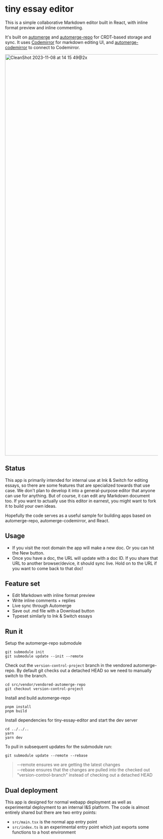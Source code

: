 # tiny essay editor

This is a simple collaborative Markdown editor built in React, with inline format preview and inline commenting.

It's built on [automerge](https://github.com/automerge/automerge) and [automerge-repo](https://github.com/automerge/automerge-repo) for CRDT-based storage and sync. It uses [Codemirror](https://codemirror.net/) for markdown editing UI, and [automerge-codemirror](https://github.com/automerge/automerge-codemirror) to connect to Codemirror.

<img width="1318" alt="CleanShot 2023-11-08 at 14 15 49@2x" src="https://github.com/inkandswitch/tiny-essay-editor/assets/934016/672e0642-0ecd-47f6-8595-be2629a4e265">

## Status

This app is primarily intended for internal use at Ink & Switch for editing essays, so there are some features that are specialized towards that use case. We don't plan to develop it into a general-purpose editor that anyone can use for anything. But of course, it can edit any Markdown document too. If you want to actually use this editor in earnest, you might want to fork it to build your own ideas.

Hopefully the code serves as a useful sample for building apps based on automerge-repo, automerge-codemirror, and React.

## Usage

- If you visit the root domain the app will make a new doc. Or you can hit the New button.
- Once you have a doc, the URL will update with a doc ID. If you share that URL to another browser/device, it should sync live. Hold on to the URL if you want to come back to that doc!

## Feature set

- Edit Markdown with inline format preview
- Write inline comments + replies
- Live sync through Automerge
- Save out .md file with a Download button
- Typeset similarly to Ink & Switch essays

## Run it

Setup the automerge-repo submodule

```
git submodule init
git submodule update --init --remote
```

Check out the `version-control-project` branch in the vendored automerge-repo. By default git checks out a detached HEAD so we need to manually switch to the branch.

```
cd src/vendor/vendored-automerge-repo
git checkout version-control-project
```

Install and build automerge-repo

```
pnpm install
pnpm build
```

Install dependencies for tiny-essay-editor and start the dev server

```
cd ../../..
yarn
yarn dev
```

To pull in subsequent updates for the submodule run:

```
git submodule update --remote --rebase
```

> --remote ensures we are getting the latest changes <br>
> --rebase ensures that the changes are pulled into the checked out "version-control-branch" instead of checking out a detached HEAD

## Dual deployment

This app is designed for normal webapp deployment as well as experimental deployment to an internal I&S platform. The code is almost entirely shared but there are two entry points:

- `src/main.tsx` is the normal app entry point
- `src/index.ts` is an experimental entry point which just exports some functions to a host environment

